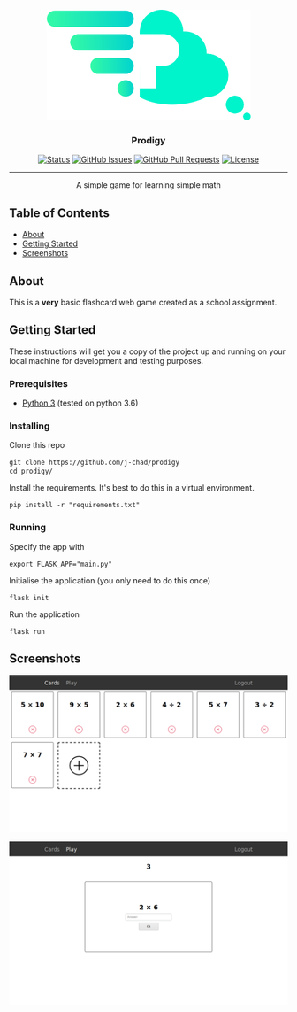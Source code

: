 <p align="center">
  <a href="" rel="noopener">
 <img width=369px height=200px src="static/logo.svg" alt="Project logo"></a>
</p>

<h3 align="center">Prodigy</h3>

<div align="center">

  [![Status](https://img.shields.io/badge/status-archived-important.svg)]() 
  [![GitHub Issues](https://img.shields.io/github/issues/j-chad/vent.svg)](https://github.com/j-chad/prodigy/issues)
  [![GitHub Pull Requests](https://img.shields.io/github/issues-pr/j-chad/vent.svg)](https://github.com/j-chad/prodigy/pulls)
  [![License](https://img.shields.io/github/license/j-chad/prodigy)](/LICENSE)

</div>

---

<p align="center">
    A simple game for learning simple math
    <br> 
</p>

## Table of Contents
- [About](#about)
- [Getting Started](#getting_started)
- [Screenshots](#screenshots)

## About <a name = "about"></a>
This is a **very** basic flashcard web game created as a school assignment.

## Getting Started <a name = "getting_started"></a>
These instructions will get you a copy of the project up and running on your local machine for development and testing purposes.

### Prerequisites
* [Python 3](https://python.org) (tested on python 3.6)

### Installing
Clone this repo
```
git clone https://github.com/j-chad/prodigy
cd prodigy/
```

Install the requirements. It's best to do this in a virtual environment.
```
pip install -r "requirements.txt"
```

### Running
Specify the app with
```
export FLASK_APP="main.py"
```

Initialise the application (you only need to do this once)
```
flask init
```

Run the application
```
flask run
```

## Screenshots <a name="screenshots"></a>
![Cards](screenshots/cards.png)

![Game](screenshots/game.png)